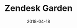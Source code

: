 ---
date: 2018-04-18
title: Zendesk Garden
company: Zendesk
link: https://garden.zendesk.com/
image: ./images/zendesk.jpg
description: Welcome to our curated collection of UI goodness, the Zendesk Garden. The Garden is where we grow user interface components for Zendesk products.

---